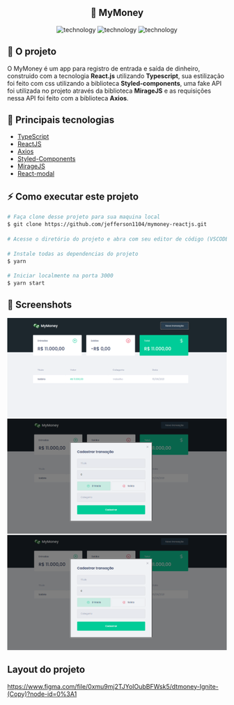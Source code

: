 <center>

## :money_with_wings: MyMoney

</center>

<p align="center">
  <img alt="technology" src="https://img.shields.io/badge/TypeScript-007ACC?style=for-the-badge&logo=typescript&logoColor=white">

  <img alt="technology" src="https://img.shields.io/badge/React-20232A?style=for-the-badge&logo=react&logoColor=61DAFB">

  <img alt="technology" src="https://img.shields.io/badge/styled--components-DB7093?style=for-the-badge&logo=styled-components&logoColor=white">
</p>

## :barber: O projeto

O MyMoney é um app para registro de entrada e saída de dinheiro, construido com a tecnologia **React.js** utilizando **Typescript**, sua estilização foi feito com css utilizando a biblioteca **Styled-components**, uma fake API foi utilizada no projeto através da biblioteca **MirageJS** e as requisições nessa API foi feito com a biblioteca **Axios**.

## :rocket: Principais tecnologias

- [TypeScript](https://www.typescriptlang.org/docs/)
- [ReactJS](https://pt-br.reactjs.org/)
- [Axios](https://github.com/axios/axios)
- [Styled-Components](https://styled-components.com/)
- [MirageJS](https://miragejs.com/)
- [React-modal](https://github.com/reactjs/react-modal)

## :zap: Como executar este projeto

```bash
# Faça clone desse projeto para sua maquina local
$ git clone https://github.com/jefferson1104/mymoney-reactjs.git

# Acesse o diretório do projeto e abra com seu editor de código (VSCODE)

# Instale todas as dependencias do projeto
$ yarn

# Iniciar localmente na porta 3000
$ yarn start
```

## 🎨 Screenshots

<p align="center">
  <a href='./src/assets/screenshots/mymoney-screenshot-01.png'>
    <img width=600 src="./src/assets/screenshots/mymoney-screenshot-01.png">
  </a>

  <a href='./src/assets/screenshots/mymoney-screenshot-02.png'>
    <img width=600 src="./src/assets/screenshots/mymoney-screenshot-02.png">
  </a>

  <a href='./src/assets/screenshots/mymoney-screenshot-03.png'>
    <img width=600 src="./src/assets/screenshots/mymoney-screenshot-02.png">
  </a>
</p>

## Layout do projeto

https://www.figma.com/file/0xmu9mj2TJYoIOubBFWsk5/dtmoney-Ignite-(Copy)?node-id=0%3A1
